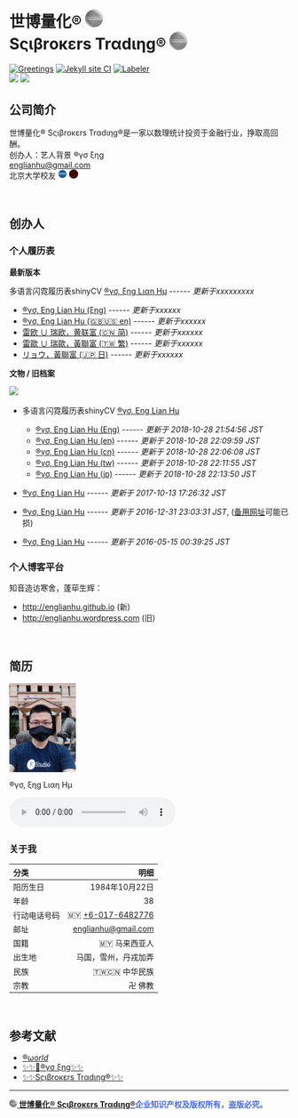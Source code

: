 # 世博量化® <img src="www/Scibrokes.png" width="32"/><br> Sςιβrοκεrs Trαdιηg®️ <img src="www/Scibrokes.png" width="32"/>

[![Greetings](https://github.com/scibrokes/owner/actions/workflows/greetings.yml/badge.svg)](https://github.com/scibrokes/owner/actions/workflows/greetings.yml) [![Jekyll site CI](https://github.com/scibrokes/owner/actions/workflows/jekyll.yml/badge.svg)](https://github.com/scibrokes/owner/actions/workflows/jekyll.yml) [![Labeler](https://github.com/scibrokes/owner/actions/workflows/label.yml/badge.svg)](https://github.com/scibrokes/owner/actions/workflows/label.yml)<br> [![](https://camo.githubusercontent.com/31793dc629bedb9bba09ba68f2c14494fbd8891d2dafc23701797876e1277ef8/68747470733a2f2f696d672e736869656c64732e696f2f62616467652f636f6d6d756e6974792d7368696e792d626c75653f7374796c653d736f6369616c266c6f676f3d7273747564696f266c6f676f436f6c6f723d373541414442)](https://community.rstudio.com/new-topic?category=shiny&tags=shiny)
[![](https://img.shields.io/badge/Shiny-shinyapps.io-blue?style=flat&labelColor=white&logo=RStudio&logoColor=blue)](https://www.shinyapps.io)

## 公司简介

世博量化® Sςιβrοκεrs Trαdιηg®是一家以数理统计投资于金融行业，挣取高回酬。
<br>创办人：艺人背景 ®γσ ξηg
<br>englianhu@gmail.com
<br>北京大学校友 <img src='www/coursera.jpg' width='16' class='center'/> <img src='www/Peking University 02.png' width='16' class='center'/>

<br>

## 创办人

### 个人履历表

**最新版本**

多语言闪霓履历表shinyCV [®γσ, ξηg Lιαη Ημ]() ------ *更新于xxxxxxxxx*

-   [®γσ, Eng Lian Hu (ξηg)](https://rpubs.com/englianhu/ryo-eng) ------ *更新于xxxxxx*
-   [®γσ, Eng Lian Hu (🇬🇧🇺🇸 en)](https://rpubs.com/englianhu/ryo-en) ------ *更新于xxxxxx*
-   [雷欧 ∪ 瑞欧，黄联富 (🇨🇳 简)](https://rpubs.com/englianhu/ryo-cn) ------ *更新于xxxxxx*
-   [雷歐 ∪ 瑞歐，黃聯富 (🇹🇼 繁)](https://rpubs.com/englianhu/ryo-tw) ------ *更新于xxxxxx*
-   [リョウ，黃聯富  (🇯🇵 日)](https://rpubs.com/englianhu/ryo-jp) ------ *更新于xxxxxx*

**文物 / 旧档案**

<img src="www/20181028_225629.gif" width="240"/>

- 多语言闪霓履历表shinyCV [®γσ, Eng Lian Hu](https://beta.rstudioconnect.com/content/4352)

  -   [®γσ, Eng Lian Hu (Eηg)](https://beta.rstudioconnect.com/content/4354/ryo-eng.html) ------ *更新于 2018-10-28 21:54:56 JST*
  -   [®γσ, Eng Lian Hu (en)](https://beta.rstudioconnect.com/content/4356/ryo-en.html) ------ *更新于 2018-10-28 22:09:59 JST*
  -   [®γσ, Eng Lian Hu (cn)](https://beta.rstudioconnect.com/content/4355/ryo-cn.html) ------ *更新于 2018-10-28 22:06:08 JST*
  -   [®γσ, Eng Lian Hu (tw)](https://beta.rstudioconnect.com/content/4357/ryo-tw.html) ------ *更新于 2018-10-28 22:11:55 JST*
  -   [®γσ, Eng Lian Hu (jp)](https://beta.rstudioconnect.com/content/4358/ryo-jp.html) ------ *更新于 2018-10-28 22:13:50 JST*

-   [®γσ, Eng Lian Hu](https://beta.rstudioconnect.com/content/3091/ryo-eng.html) ------ *更新于 2017-10-13 17:26:32 JST*
-   [®γσ, Eng Lian Hu](https://englianhu.github.io/2016/12/ryo-eng.html) ------ *更新于 2016-12-31 23:03:31 JST*, ([备用网址](http://rpubs.com/englianhu/ryoeng)可能已损)
-   [®γσ, Eng Lian Hu](https://beta.rstudioconnect.com/englianhu/ryo-eng/) ------ *更新于 2016-05-15 00:39:25 JST*

### 个人博客平台

知音造访寒舍，蓬荜生辉：

-   <http://englianhu.github.io> (新)
-   <http://englianhu.wordpress.com> (旧)

<br>

## 简历

<img src="www/quantitative trader 1.jpg" width="120" align="center" valign="middle"/>

®γσ, ξηg Lιαη Ημ

<audio src="music/小松拓也 - 不知道方向 Takuya Komatsu (原创) - (Better Ownself).mp3" autoplay controls loop>

</audio>

### 关于我

| **分类**               |                                                   **明细** |
|:-----------------------|-----------------------------------------------------------:|
| 阳历生日               |                                             1984年10月22日 |
| 年龄                   |                                                         38 |
| 行动电话号码           |                   🇲🇾 [+6-017-6482776](tel:+6017-6482776) |
| 邮址                   |         [englianhu\@gmail.com](mailto:englianhu@gmail.com) |
| 国籍                   |                                            🇲🇾 马来西亚人 |
| 出生地                 |                                       马国，雪州，丹戎加弄 |
| 民族                   |                                          🇹🇼🇨🇳 中华民族 |
| 宗教                   |                                                    卍 佛教 |

<br>

## 参考文献

- [®ωο*rld*](https://github.com/scibrokes/r-world)
- [✨✨🐉®γσ ξηg✨✨](https://github.com/englianhu/englianhu)
- [✨✨Sςιβrοκεrs Trαdιηg®✨✨](https://github.com/scibrokes/scibrokes)

---

<span style='color:RoyalBlue'>**[<img src="www/Scibrokes.png" width="14"/> 世博量化® Sςιβrοκεrs Trαdιηg®](http://www.scibrokes.com)企业知识产权及版权所有，盗版必究。**</span>
